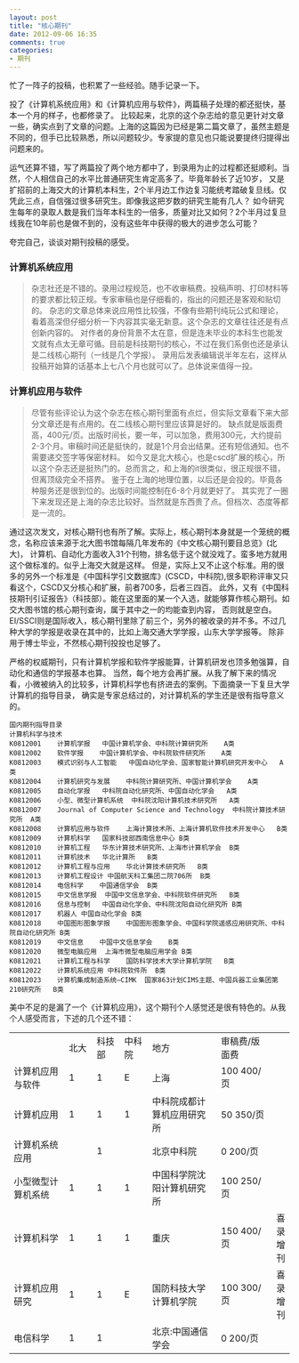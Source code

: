 ```yaml
---
layout: post
title: "核心期刊"
date: 2012-09-06 16:35
comments: true
categories: 
- 期刊
---
```


忙了一阵子的投稿，也积累了一些经验。随手记录一下。

投了《计算机系统应用》和《计算机应用与软件》，两篇稿子处理的都还挺快，基本一个月的样子，也都修录了。
比较起来，北京的这个杂志给的意见更针对文章一些，确实点到了文章的问题。上海的这篇因为已经是第二篇文章了，虽然主题是不同的，但手已比较熟悉，所以问题较少。专家提的意见也只能说要提终归提得出问题来的。

运气还算不错，写了两篇投了两个地方都中了，到录用为止的过程都还挺顺利。当然，个人相信自己的水平比普通研究生肯定高多了。毕竟年龄长了近10岁，
又是扩招前的上海交大的计算机本科生，2个半月边工作边复习能统考踏破复旦线。仅凭此三点，自信强过很多研究生。即像我这把岁数的研究生能有几人？
如今研究生每年的录取人数是我们当年本科生的一倍多，质量对比又如何？2个半月过复旦线我在10年前也是做不到的，没有这些年中获得的极大的进步怎么可能？

夸完自己，谈谈对期刊投稿的感受。

### 计算机系统应用

> 杂志社还是不错的。录用过程规范，也不收审稿费。投稿声明、打印材料等的要求都比较正规。专家审稿也是仔细看的，指出的问题还是客观和贴切的。
杂志的文章总体来说应用性比较强，不像有些期刊纯玩公式和理论，看着高深但仔细分析一下内容其实毫无新意。这个杂志的文章往往还是有点创新内容的。
对作者的身份背景不太在意，但是连未毕业的本科生也能发文就有点太无章可循。目前是科技期刊的核心，不过在我们系倒也还是承认是二线核心期刊（一线是几个学报）。
录用后发表编辑说半年左右，这样从投稿开始算的话基本上七八个月也就可以了。总体说来值得一投。

### 计算机应用与软件

> 尽管有些评论认为这个杂志在核心期刊里面有点烂，但实际文章看下来大部分文章还是有点用的。在二线核心期刊里应该算是好的。
缺点就是版面费高，400元/页。出版时间长，要一年，可以加急，费用300元，大约提前2-3个月。审稿时间还是挺快的，就是1个月会出结果。还有短信通知。也不需要递交签字等保密材料。
如今又是北大核心，也是cscd扩展的核心，所以这个杂志还是挺热门的。总而言之，和上海的it很类似，很正规很不错，但离顶级完全不搭界。
鉴于在上海的地理位置，以后还是会投的。毕竟各种服务还是很到位的。出版时间能控制在6-8个月就更好了。 
其实兜了一圈下来发现还是上海的杂志比较好。当然就是东西贵了点。但档次、态度等都是一流的。


通过这次发文，对核心期刊也有所了解。实际上，核心期刊本身就是一个笼统的概念，名称应该来源于北大图书馆每隔几年发布的《中文核心期刊要目总览》(北大)，
计算机、自动化方面收入31个刊物，排名低于这个就没戏了。蛮多地方就用这个做标准的。似乎上海交大就是这样。
但是，实际上又不止这个标准。用的很多的另外一个标准是《中国科学引文数据库》(CSCD，中科院),很多职称评审又只看这个，CSCD又分核心和扩展，前者700多，后者三四百。
此外，又有《中国科技期刊引证报告》（科技部）。能在这里面的某一个入选，就能够算作核心期刊。如交大图书馆的核心期刊查询，属于其中之一的均能查到内容，
否则就是空白。EI/SSCI则是国际收入，核心期刊里除了前三个，另外的被收录的并不多。不过几种大学的学报是收录在其中的，比如上海交通大学学报，山东大学学报等。
除非用于博士毕业，不然核心期刊投投也足够了。

严格的权威期刊，只有计算机学报和软件学报能算，计算机研发也顶多勉强算，自动化和通信的学报基本也算。
当然，每个地方会再扩展。从我了解下来的情况看，小微被纳入的比较多，计算机科学也有挤进去的案例。下面摘录一下复旦大学计算机的指导目录，
确实是专家总结过的，对计算机系的学生还是很有指导意义的。

```
国内期刊指导目录
计算机科学与技术
K0812001	计算机学报	中国计算机学会、中科院计算研究所	A类
K0812002	软件学报	中国计算机学会、中科院软件研究所	A类
K0812003	模式识别与人工智能	中国自动化学会、国家智能计算机研究开发中心	A类
K0812004	计算机研究与发展	中科院计算研究所、中国计算机学会	A类
K0812005	自动化学报	中科院自动化研究所、中国自动化学会	A类
K0812006	小型、微型计算机系统	中科院沈阳计算机技术研究所	A类
K0812007	Journal of Computer Science and Technology	中科院计算技术研究所	A类
K0812008	计算机应用与软件	上海计算技术所、上海计算机软件技术开发中心	B类
K0812009	计算机科学	国家科技部西南信息中心	B类
K0812010	计算机工程	华东计算技术研究所、上海市计算机学会	B类
K0812011	计算机技术	华北计算所	B类
K0812012	计算机工程与应用	华北计算技术研究所	B类
K0812013	计算机工程设计	中国航天科工集团二院706所	B类
K0812014	电信科学	中国通信学会	B类
K0812015	中文信息学报	中国中文信息学会、中科院软件研究所	B类
K0812016	信息与控制	中国自动化学会、中科院沈阳自动化研究所	B类
K0812017	机器人	中国自动化学会	B类
K0812018	中国图形图象学报	中国图形图象学会、中国科学院遥感应用研究所、中科院自动化研究所	B类
K0812019	中文信息	中国中文信息学会	B类
K0812020	微型电脑应用	上海市微型电脑应用学会	B类
K0812021	计算机工程与科学	国防科学技术大学计算机学院	B类
K0812022	计算机系统应用	中科院软件所	B类
K0812023	计算机集成制造系统—CIMK	国家863计划CIMS主题、中国兵器工业集团第210研究所	B类
```

美中不足的是漏了一个《计算机应用》，这个期刊个人感觉还是很有特色的。从我个人感受而言，下述的几个还不错：

<table>
<tr><td width="20%">        </td><td width="10%">北大</td><td width="10%">科技部</td><td width="10%"> 中科院</td><td width="25%">地方</td><td width="20%">审稿费/版面费 </td><td></td></tr>
<tr><td>计算机应用与软件	  </td><td>1</td><td>1</td><td>E</td><td>上海</td><td>100	400/页  </td><td></td></tr>
<tr><td>计算机应用      	  </td><td>1</td><td>1</td><td>1</td><td>中科院成都计算机应用研究所</td><td>50	350/页   </td><td></td></tr>
<tr><td>计算机系统应用	  </td><td></td><td>1</td><td></td><td>北京中科院</td><td>0 200/页  </td><td></td></tr>
<tr><td>小型微型计算机系统  </td><td>1</td><td>1</td><td>1</td><td>中国科学院沈阳计算机研究所</td><td>100	250/页  </td><td></td></tr>
<tr><td>计算机科学                </td><td>1</td><td>1</td><td>1</td><td>重庆</td><td>150	400/页  </td><td>喜录增刊 </td></tr>
<tr><td>计算机应用研究	  </td><td>1</td><td>1</td><td>E</td><td>国防科技大学计算机学院</td><td>100	300/页  </td><td>喜录增刊 </td></tr>
<tr><td>电信科学	  </td><td>1</td><td>1</td><td></td><td>北京:中国通信学会</td><td>0	200/页  </td><td></td></tr>
</table>






 


